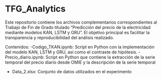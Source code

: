 # TFG_Analytics
Este repositorio contiene los archivos complementarios correspondientes al Trabajo de Fin de Grado titulado “Predicción del precio de la electricidad mediante modelos KAN, LSTM y GRU”. El objetivo principal es facilitar la transparencia y reproducibilidad del análisis realizado.

Contenidos:
-Codigo_TKAN.ipynb: Script en Python con la implementación del modelo KAN, LSTM y GRU, así como el contraste de hipótesis.
-Precio_diario.ipynb: Script en Python que contiene la extracción de la serie temporal del precio diario desde OMIE y la descripción de la serie temporal
- Data_2.xlsx: Conjunto de datos utilizados en el experimento

